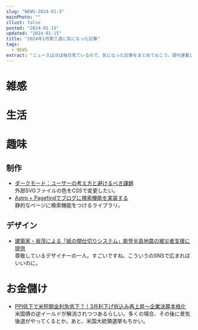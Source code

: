 ```yaml
---
slug: "NEWS-2024-01-3"
mainPhoto: ""
illust: false
posted: "2024-01-15"
updated: "2024-01-15"
title: "2024年1月第三週に気になった記事"
tags:
  - NEWS
extract: "ニュースはほぼ毎日見ているので、気になった記事をまとめておこう。週刊連載したい。"
---
```


# 雑感


# 生活

# 趣味

## 制作

- [ダークモード：ユーザーの考え方と避けるべき課題](https://u-site.jp/alertbox/dark-mode-users-issues)  
  外部SVGファイルの色をCSSで変更したい。
- [Astro + Pagefindでブログに検索機能を実装する](https://zenn.dev/s7/articles/astro-pagefind)  
  静的なページに検索機能をつけるライブラリ。

## デザイン

- [建築家・坂茂による「紙の間仕切りシステム」能登半島地震の被災者支援に提供](https://www.axismag.jp/posts/2024/01/572676.html)  
  尊敬しているデザイナーの一人。すごいですね。こういうのSNSで広まればいいのに。

# お金儲け

- [PPI低下で米短期金利急低下？！3月利下げ折込み再上昇～企業決算本格化](http://hiroko.yutaka-shoji.co.jp/2024/01/ppi3.html)  
  米国債の逆イールドが解消されつつあるらしい。多くの場合、その後に景気後退がやってくるとか。あと、米国大統領選挙もちかい。